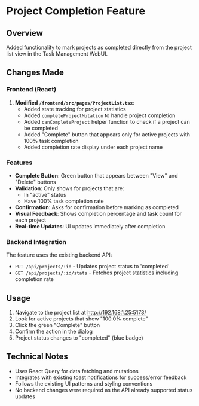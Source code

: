 # Project Completion Feature

## Overview
Added functionality to mark projects as completed directly from the project list view in the Task Management WebUI.

## Changes Made

### Frontend (React)
1. **Modified `/frontend/src/pages/ProjectList.tsx`**:
   - Added state tracking for project statistics
   - Added `completeProjectMutation` to handle project completion
   - Added `canCompleteProject` helper function to check if a project can be completed
   - Added "Complete" button that appears only for active projects with 100% task completion
   - Added completion rate display under each project name

### Features
- **Complete Button**: Green button that appears between "View" and "Delete" buttons
- **Validation**: Only shows for projects that are:
  - In "active" status
  - Have 100% task completion rate
- **Confirmation**: Asks for confirmation before marking as completed
- **Visual Feedback**: Shows completion percentage and task count for each project
- **Real-time Updates**: UI updates immediately after completion

### Backend Integration
The feature uses the existing backend API:
- `PUT /api/projects/:id` - Updates project status to 'completed'
- `GET /api/projects/:id/stats` - Fetches project statistics including completion rate

## Usage
1. Navigate to the project list at http://192.168.1.25:5173/
2. Look for active projects that show "100.0% complete"
3. Click the green "Complete" button
4. Confirm the action in the dialog
5. Project status changes to "completed" (blue badge)

## Technical Notes
- Uses React Query for data fetching and mutations
- Integrates with existing toast notifications for success/error feedback
- Follows the existing UI patterns and styling conventions
- No backend changes were required as the API already supported status updates